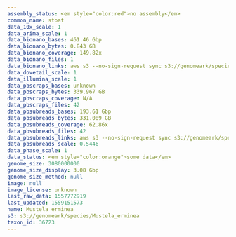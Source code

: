```yaml
---
assembly_status: <em style="color:red">no assembly</em>
common_name: stoat
data_10x_scale: 1
data_arima_scale: 1
data_bionano_bases: 461.46 Gbp
data_bionano_bytes: 0.843 GB
data_bionano_coverage: 149.82x
data_bionano_files: 1
data_bionano_links: aws s3 --no-sign-request sync s3://genomeark/species/Mustela_erminea/mMusErm1/genomic_data/bionano/ .<br>
data_dovetail_scale: 1
data_illumina_scale: 1
data_pbscraps_bases: unknown
data_pbscraps_bytes: 339.967 GB
data_pbscraps_coverage: N/A
data_pbscraps_files: 42
data_pbsubreads_bases: 193.61 Gbp
data_pbsubreads_bytes: 331.089 GB
data_pbsubreads_coverage: 62.86x
data_pbsubreads_files: 42
data_pbsubreads_links: aws s3 --no-sign-request sync s3://genomeark/species/Mustela_erminea/mMusErm1/genomic_data/pacbio/ . --exclude "*scraps.bam*"<br>
data_pbsubreads_scale: 0.5446
data_phase_scale: 1
data_status: <em style="color:orange">some data</em>
genome_size: 3080000000
genome_size_display: 3.08 Gbp
genome_size_method: null
image: null
image_license: unknown
last_raw_data: 1557772919
last_updated: 1559151573
name: Mustela erminea
s3: s3://genomeark/species/Mustela_erminea
taxon_id: 36723
---
```

